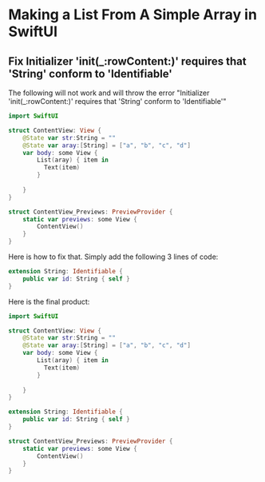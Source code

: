 # Making a List From A Simple Array in SwiftUI

## Fix Initializer 'init(_:rowContent:)' requires that 'String' conform to 'Identifiable'

The following will not work and will throw the error "Initializer 'init(_:rowContent:)' requires that 'String' conform to 'Identifiable'"
```Swift
import SwiftUI

struct ContentView: View {
    @State var str:String = ""
    @State var aray:[String] = ["a", "b", "c", "d"]
    var body: some View {
        List(aray) { item in
          Text(item)
        }
        
    }
}

struct ContentView_Previews: PreviewProvider {
    static var previews: some View {
        ContentView()
    }
}
```
Here is how to fix that. Simply add the following 3 lines of code:
```Swift
extension String: Identifiable {
    public var id: String { self }
}
```

Here is the final product:
```Swift 
import SwiftUI

struct ContentView: View {
    @State var str:String = ""
    @State var aray:[String] = ["a", "b", "c", "d"]
    var body: some View {
        List(aray) { item in
          Text(item)
        }
        
    }
}

extension String: Identifiable {
    public var id: String { self }
}

struct ContentView_Previews: PreviewProvider {
    static var previews: some View {
        ContentView()
    }
}
```
